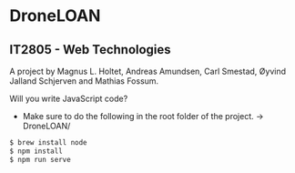 # DroneLOAN
## IT2805 - Web Technologies
A project by Magnus L. Holtet, Andreas Amundsen, Carl Smestad, Øyvind Jalland Schjerven and Mathias Fossum.

Will you write JavaScript code?
- Make sure to do the following in the root folder of the project. -> DroneLOAN/

```bash
$ brew install node
$ npm install
$ npm run serve
```
